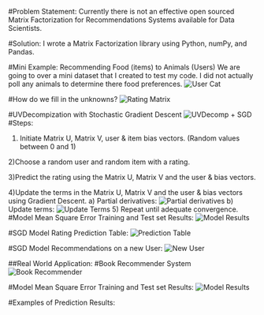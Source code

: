 #Problem Statement:
Currently there is not an effective open sourced Matrix Factorization for Recommendations Systems available for Data Scientists.

#Solution:
I wrote a Matrix Factorization library using Python, numPy, and Pandas.

#Mini Example: Recommending Food (items) to Animals (Users)
We are going to over a mini dataset that I created to test my code.
I did not actually poll any animals to determine there food preferences.
![User Cat](/user_cat_chicken.png?raw=true "User: Cat")

#How do we fill in the unknowns?
![Rating Matrix](/cat_rating_matrix.png?raw=true "Rating Matrix")

#UVDecompization with Stochastic Gradient Descent
![UVDecomp + SGD](/predict_formula.png?raw=true "UVDecomp + SGD")
#Steps:
1) Initiate Matrix U, Matrix V, user & item bias vectors.
(Random values between 0 and 1)

2)Choose a random user and random item with a rating.

3)Predict the rating using the Matrix U, Matrix V and the user & bias vectors.

4)Update the terms in the Matrix U, Matrix V and the user & bias vectors using
Gradient Descent.
a) Partial derivatives:
![Partial derivatives](/partial_derivatives.png?raw=true "Partial derivatives")
b) Update terms:
![Update Terms](/update_terms.png?raw=true "Update Terms")
5) Repeat until adequate convergence.
#Model Mean Square Error Training and Test set Results:
![Model Results](/mini_model_results.png?raw=true "Model Results")

#SGD Model Rating Prediction Table:
![Prediction Table](/mini_prediction_table.png?raw=true "Prediction Table")

#SGD Model Recommendations on a new User:
![New User](/squirrel.png?raw=true "New User")

##Real World Application:
#Book Recommender System
![Book Recommender](/book_intro.png?raw=true "Book Recommender")

#Model Mean Square Error Training and Test set Results:
![Model Results](/book_Model_Results.png?raw=true "Model Results")

#Examples of Prediction Results:
